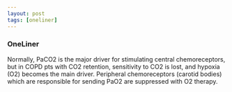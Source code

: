 ```yaml
---
layout: post
tags: [oneliner]
---
```



### OneLiner

Normally, PaCO2 is the major driver for stimulating central chemoreceptors, but in COPD pts with CO2 retention, sensitivity to CO2 is lost, and hypoxia (O2) becomes the main driver. Peripheral chemoreceptors (carotid bodies) which are responsible for sending PaO2 are suppressed with O2 therapy.
